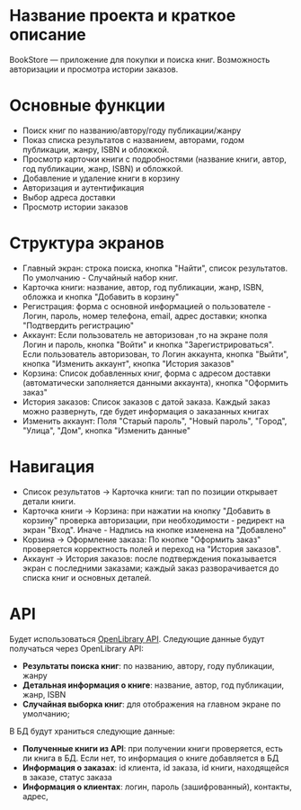 # Название проекта и краткое описание

BookStore — приложение для покупки и поиска книг. Возможность авторизации и просмотра истории заказов.
# Основные функции
- Поиск книг по названию/автору/году публикации/жанру
- Показ списка результатов с названием, авторами, годом публикации, жанру, ISBN и обложкой.
- Просмотр карточки книги с подробностями (название книги, автор, год публикации, жанр, ISBN) и обложкой.
- Добавление и удаление книги в корзину
- Авторизация и аутентификация
- Выбор адреса доставки
- Просмотр истории заказов
# Структура экранов
- Главный экран: строка поиска, кнопка "Найти", список результатов. По умолчанию - Случайный набор книг.
- Карточка книги: название, автор, год публикации, жанр, ISBN, обложка и кнопка "Добавить в корзину" 
- Регистрация: форма с основной информацией о пользователе - Логин, пароль, номер телефона, email, адрес доставки; кнопка "Подтвердить регистрацию"
- Аккаунт: Если пользователь не авторизован ,то на экране поля Логин и пароль, кнопка "Войти" и кнопка "Зарегистрироваться". Если пользователь авторизован, то Логин аккаунта, кнопка "Выйти", кнопка "Изменить аккаунт", кнопка "История заказов" 
- Корзина: Список добавленных книг, форма с адресом доставки (автоматически заполняется данными аккаунта), кнопка "Оформить заказ"
- История заказов: Список заказов с датой заказа. Каждый заказ можно развернуть, где будет информация о заказанных книгах
- Изменить аккаунт: Поля "Старый пароль", "Новый пароль", "Город", "Улица", "Дом", кнопка "Изменить данные"
# Навигация
- Список результатов -> Карточка книги: тап по позиции открывает детали книги.
- Карточка книги -> Корзина: при нажатии на кнопку "Добавить в корзину" проверка авторизации, при необходимости - редирект на экран "Вход". Иначе - Надпись на кнопке изменена на "Добавлено"
- Корзина -> Оформление заказа: По кнопке "Оформить заказ" проверяется корректность полей и переход на "История заказов".
- Аккаунт -> История заказов: после подтверждения показывается экран с последними заказами; каждый заказ разворачивается до списка книг и основных деталей.
# API
Будет использоваться [OpenLibrary API](https://openlibrary.org/developers/api). Следующие данные будут получаться через OpenLibrary API:
- **Результаты поиска книг**: по названию, автору, году публикации, жанру
- **Детальная информация о книге**: название, автор, год публикации, жанр, ISBN​
- **Случайная выборка книг**: для отображения на главном экране по умолчанию​​;

В БД будут храниться следующие данные:
- **Полученные книги из API**: при получении книги проверяется, есть ли книга в БД. Если нет, то информация о книге добавляется в БД
- **Информация о заказах**: id клиента, id заказа, id книги, находящейся в заказе, статус заказа
- **Информация о клиентах**: логин, пароль (зашифрованный), контакты, адрес, 
